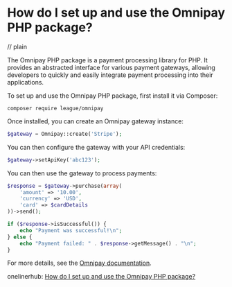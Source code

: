 # How do I set up and use the Omnipay PHP package?
// plain

The Omnipay PHP package is a payment processing library for PHP. It provides an abstracted interface for various payment gateways, allowing developers to quickly and easily integrate payment processing into their applications.

To set up and use the Omnipay PHP package, first install it via Composer:
```
composer require league/omnipay
```

Once installed, you can create an Omnipay gateway instance:
```php
$gateway = Omnipay::create('Stripe');
```

You can then configure the gateway with your API credentials:
```php
$gateway->setApiKey('abc123');
```

You can then use the gateway to process payments:
```php
$response = $gateway->purchase(array(
    'amount' => '10.00',
    'currency' => 'USD',
    'card' => $cardDetails
))->send();

if ($response->isSuccessful()) {
    echo "Payment was successful!\n";
} else {
    echo "Payment failed: " . $response->getMessage() . "\n";
}
```

For more details, see the [Omnipay documentation](https://omnipay.thephpleague.com/).

onelinerhub: [How do I set up and use the Omnipay PHP package?](https://onelinerhub.com/php-omnipay/how-do-i-set-up-and-use-the-omnipay-php-package)